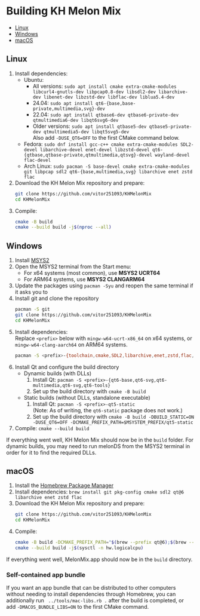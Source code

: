 # Building KH Melon Mix

* [Linux](#linux)
* [Windows](#windows)
* [macOS](#macos)

## Linux
1. Install dependencies:
   * Ubuntu:
     * All versions: `sudo apt install cmake extra-cmake-modules libcurl4-gnutls-dev libpcap0.8-dev libsdl2-dev libarchive-dev libenet-dev libzstd-dev libflac-dev liblua5.4-dev`
     * 24.04: `sudo apt install qt6-{base,base-private,multimedia,svg}-dev`
     * 22.04: `sudo apt install qtbase6-dev qtbase6-private-dev qtmultimedia6-dev libqt6svg6-dev`
     * Older versions: `sudo apt install qtbase5-dev qtbase5-private-dev qtmultimedia5-dev libqt5svg5-dev`  
       Also add `-DUSE_QT6=OFF` to the first CMake command below.
   * Fedora: `sudo dnf install gcc-c++ cmake extra-cmake-modules SDL2-devel libarchive-devel enet-devel libzstd-devel qt6-{qtbase,qtbase-private,qtmultimedia,qtsvg}-devel wayland-devel flac-devel`
   * Arch Linux: `sudo pacman -S base-devel cmake extra-cmake-modules git libpcap sdl2 qt6-{base,multimedia,svg} libarchive enet zstd flac`
2. Download the KH Melon Mix repository and prepare:
   ```bash
   git clone https://github.com/vitor251093/KHMelonMix
   cd KHMelonMix
   ```
3. Compile:
   ```bash
   cmake -B build
   cmake --build build -j$(nproc --all)
   ```

## Windows
1. Install [MSYS2](https://www.msys2.org/)
2. Open the MSYS2 terminal from the Start menu:
   * For x64 systems (most common), use **MSYS2 UCRT64**
   * For ARM64 systems, use **MSYS2 CLANGARM64**
3. Update the packages using `pacman -Syu` and reopen the same terminal if it asks you to
4. Install git and clone the repository
   ```bash
   pacman -S git
   git clone https://github.com/vitor251093/KHMelonMix
   cd KHMelonMix
   ```
5. Install dependencies:  
   Replace `<prefix>` below with `mingw-w64-ucrt-x86_64` on x64 systems, or `mingw-w64-clang-aarch64` on ARM64 systems.
   ```bash
   pacman -S <prefix>-{toolchain,cmake,SDL2,libarchive,enet,zstd,flac,lua}
   ```
6. Install Qt and configure the build directory
   * Dynamic builds (with DLLs)
     1. Install Qt: `pacman -S <prefix>-{qt6-base,qt6-svg,qt6-multimedia,qt6-svg,qt6-tools}`
     2. Set up the build directory with `cmake -B build`
   * Static builds (without DLLs, standalone executable)
     1. Install Qt: `pacman -S <prefix>-qt5-static`  
        (Note: As of writing, the `qt6-static` package does not work.)
     2. Set up the build directory with `cmake -B build -DBUILD_STATIC=ON -DUSE_QT6=OFF -DCMAKE_PREFIX_PATH=$MSYSTEM_PREFIX/qt5-static`
7. Compile: `cmake --build build`

If everything went well, KH Melon Mix should now be in the `build` folder. For dynamic builds, you may need to run melonDS from the MSYS2 terminal in order for it to find the required DLLs.

## macOS
1. Install the [Homebrew Package Manager](https://brew.sh)
2. Install dependencies: `brew install git pkg-config cmake sdl2 qt@6 libarchive enet zstd flac`
3. Download the KH Melon Mix repository and prepare:
   ```zsh
   git clone https://github.com/vitor251093/KHMelonMix
   cd KHMelonMix
   ```
4. Compile:
   ```zsh
   cmake -B build -DCMAKE_PREFIX_PATH="$(brew --prefix qt@6);$(brew --prefix libarchive)"
   cmake --build build -j$(sysctl -n hw.logicalcpu)
   ```
If everything went well, MelonMix.app should now be in the `build` directory.

### Self-contained app bundle
If you want an app bundle that can be distributed to other computers without needing to install dependencies through Homebrew, you can additionally run `
../tools/mac-libs.rb .` after the build is completed, or add `-DMACOS_BUNDLE_LIBS=ON` to the first CMake command.
